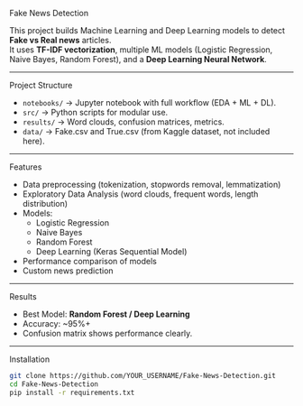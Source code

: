  Fake News Detection

This project builds Machine Learning and Deep Learning models to detect **Fake vs Real news** articles.  
It uses **TF-IDF vectorization**, multiple ML models (Logistic Regression, Naive Bayes, Random Forest), and a **Deep Learning Neural Network**.

---

Project Structure
- `notebooks/` → Jupyter notebook with full workflow (EDA + ML + DL).
- `src/` → Python scripts for modular use.
- `results/` → Word clouds, confusion matrices, metrics.
- `data/` → Fake.csv and True.csv (from Kaggle dataset, not included here).

---

Features
- Data preprocessing (tokenization, stopwords removal, lemmatization)
- Exploratory Data Analysis (word clouds, frequent words, length distribution)
- Models:
  - Logistic Regression
  - Naive Bayes
  - Random Forest
  - Deep Learning (Keras Sequential Model)
- Performance comparison of models
- Custom news prediction

---

Results
- Best Model: **Random Forest / Deep Learning**  
- Accuracy: ~95%+  
- Confusion matrix shows performance clearly.

---

Installation
```bash
git clone https://github.com/YOUR_USERNAME/Fake-News-Detection.git
cd Fake-News-Detection
pip install -r requirements.txt
